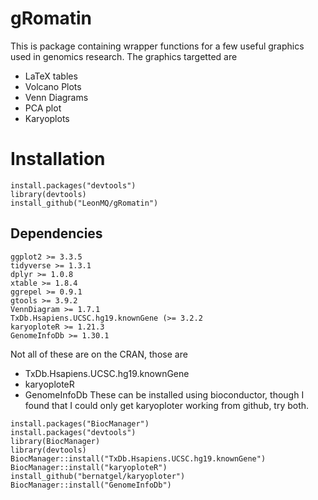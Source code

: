 # gRomatin
This is package containing wrapper functions for a few useful graphics used in genomics research. The graphics targetted are
- LaTeX tables
- Volcano Plots
- Venn Diagrams
- PCA plot
- Karyoplots

# Installation

```
install.packages("devtools")
library(devtools)
install_github("LeonMQ/gRomatin")
```

## Dependencies
```
ggplot2 >= 3.3.5
tidyverse >= 1.3.1
dplyr >= 1.0.8
xtable >= 1.8.4
ggrepel >= 0.9.1
gtools >= 3.9.2
VennDiagram >= 1.7.1
TxDb.Hsapiens.UCSC.hg19.knownGene (>= 3.2.2
karyoploteR >= 1.21.3
GenomeInfoDb >= 1.30.1
```
Not all of these are on the CRAN, those are
- TxDb.Hsapiens.UCSC.hg19.knownGene
- karyoploteR
- GenomeInfoDb
These can be installed using bioconductor, though I found that I could only get karyoploter working from github, try both.
```
install.packages("BiocManager")
install.packages("devtools")
library(BiocManager)
library(devtools)
BiocManager::install("TxDb.Hsapiens.UCSC.hg19.knownGene")
BiocManager::install("karyoploteR")
install_github("bernatgel/karyoploter")
BiocManager::install("GenomeInfoDb")
```
